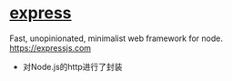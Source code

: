 # [express](https://github.com/expressjs/express)

Fast, unopinionated, minimalist web framework for node. <https://expressjs.com>

* 对Node.js的http进行了封装

